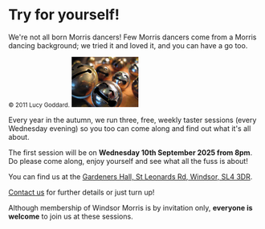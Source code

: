 Try for yourself!
=================

We're not all born Morris dancers! Few Morris dancers come from a Morris dancing 
background; we tried it and loved it, and you can have a go too.

<div class='float-left' >
	<span style="writing-mode: sideways-lr;"><small>&copy; 2011 Lucy Goddard.</small></span>
	<img style='max-height: 100px;' src='/img/laughing_bells.jpg'  title="Even the bells love it!" alt="Morris bells turned into smiley faces" />
</div>

Every year in the autumn, we run three, free, weekly taster sessions (every Wednesday evening) so you too can come along and find out what it's all about.

The first session will be on **Wednesday 10th September 2025 from 8pm**.  Do please come along, enjoy yourself and see what all the fuss is about!

You can find us at the [Gardeners Hall, St Leonards Rd, Windsor, SL4 3DR](https://www.google.co.uk/maps/place/Gardeners+Hall/@51.470932,-0.620298,16z).

[Contact us](/contact-us/) for further details or just turn up!

Although membership of Windsor Morris is by invitation only, 
<b>everyone is welcome</b> to join us at these sessions.


